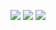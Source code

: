 ![](http://github-profile-summary-cards.vercel.app/api/cards/profile-details?username=s19013&theme=default)
![](http://github-profile-summary-cards.vercel.app/api/cards/most-commit-language?username=s19013&theme=default)
![](http://github-profile-summary-cards.vercel.app/api/cards/stats?username=s19013&theme=default)
